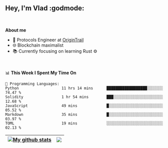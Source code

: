 ## Hey, I'm Vlad :godmode:

<br/>

**About me**
- 💼 Protocols Engineer at [OriginTrail](https://github.com/OriginTrail)
- 🌐 Blockchain maximalist
- 📚 Currently focusing on learning Rust :gear:

<br/>

<!--START_SECTION:waka-->
📊 **This Week I Spent My Time On** 

```text
💬 Programming Languages: 
Python                   11 hrs 14 mins      ██████████████████░░░░░░░   74.47 % 
Solidity                 1 hr 54 mins        ███░░░░░░░░░░░░░░░░░░░░░░   12.68 % 
JavaScript               49 mins             █░░░░░░░░░░░░░░░░░░░░░░░░   05.52 % 
Markdown                 35 mins             █░░░░░░░░░░░░░░░░░░░░░░░░   03.97 % 
TOML                     19 mins             ░░░░░░░░░░░░░░░░░░░░░░░░░   02.13 % 

```


<!--END_SECTION:waka-->


| <a href="https://github.com/anuraghazra/github-readme-stats"><img align="center" src="https://github-readme-stats.vercel.app/api?username=u-hubar&show_icons=true&include_all_commits=true&theme=dark&hide_border=true" alt="My github stats" /></a> | <a href="https://github.com/anuraghazra/github-readme-stats"><img align="center" src="https://github-readme-stats.vercel.app/api/top-langs/?username=u-hubar&layout=compact&theme=dark&hide_border=true" /></a> |
| ------------- | ------------- |
